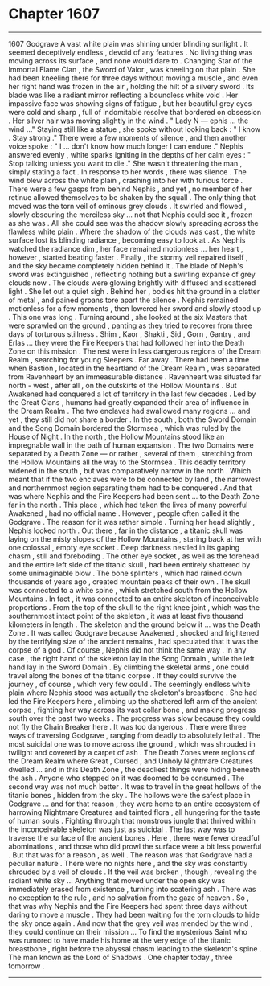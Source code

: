 
# Chapter 1607


---

1607 Godgrave
A vast white plain was shining under blinding sunlight . It seemed deceptively endless , devoid of any features . No living thing was moving across its surface , and none would dare to .
Changing Star of the Immortal Flame Clan , the Sword of Valor , was kneeling on that plain . She had been kneeling there for three days without moving a muscle , and even her right hand was frozen in the air , holding the hilt of a silvery sword . Its blade was like a radiant mirror reflecting a boundless white void .
Her impassive face was showing signs of fatigue , but her beautiful grey eyes were cold and sharp , full of indomitable resolve that bordered on obsession .
Her silver hair was moving slightly in the wind .
" Lady N — ephis … the wind …"
Staying still like a statue , she spoke without looking back :
" I know . Stay strong ."
There were a few moments of silence , and then another voice spoke :
" I … don't know how much longer I can endure ."
Nephis answered evenly , white sparks igniting in the depths of her calm eyes :
" Stop talking unless you want to die ."
She wasn't threatening the man , simply stating a fact . In response to her words , there was silence .
The wind blew across the white plain , crashing into her with furious force . There were a few gasps from behind Nephis , and yet , no member of her retinue allowed themselves to be shaken by the squall .
The only thing that moved was the torn veil of ominous grey clouds . It swirled and flowed , slowly obscuring the merciless sky … not that Nephis could see it , frozen as she was . All she could see was the shadow slowly spreading across the flawless white plain .
Where the shadow of the clouds was cast , the white surface lost its blinding radiance , becoming easy to look at . As Nephis watched the radiance dim , her face remained motionless … her heart , however , started beating faster .
Finally , the stormy veil repaired itself , and the sky became completely hidden behind it . The blade of Neph's sword was extinguished , reflecting nothing but a swirling expanse of grey clouds now . The clouds were glowing brightly with diffused and scattered light .
She let out a quiet sigh .
Behind her , bodies hit the ground in a clatter of metal , and pained groans tore apart the silence . Nephis remained motionless for a few moments , then lowered her sword and slowly stood up .
This one was long .
Turning around , she looked at the six Masters that were sprawled on the ground , panting as they tried to recover from three days of torturous stillness . Shim , Kaor , Shakti , Sid , Gorn , Gantry , and Erlas … they were the Fire Keepers that had followed her into the Death Zone on this mission . The rest were in less dangerous regions of the Dream Realm , searching for young Sleepers .
Far away .
There had been a time when Bastion , located in the heartland of the Dream Realm , was separated from Ravenheart by an immeasurable distance . Ravenheart was situated far north - west , after all , on the outskirts of the Hollow Mountains .
But Awakened had conquered a lot of territory in the last few decades . Led by the Great Clans , humans had greatly expanded their area of influence in the Dream Realm . The two enclaves had swallowed many regions … and yet , they still did not share a border .
In the south , both the Sword Domain and the Song Domain bordered the Stormsea , which was ruled by the House of Night . In the north , the Hollow Mountains stood like an impregnable wall in the path of human expansion .
The two Domains were separated by a Death Zone — or rather , several of them , stretching from the Hollow Mountains all the way to the Stormsea . This deadly territory widened in the south , but was comparatively narrow in the north . Which meant that if the two enclaves were to be connected by land , the narrowest and northernmost region separating them had to be conquered .
And that was where Nephis and the Fire Keepers had been sent … to the Death Zone far in the north . This place , which had taken the lives of many powerful Awakened , had no official name . However , people often called it the Godgrave .
The reason for it was rather simple .
Turning her head slightly , Nephis looked north . Out there , far in the distance , a titanic skull was laying on the misty slopes of the Hollow Mountains , staring back at her with one colossal , empty eye socket . Deep darkness nestled in its gaping chasm , still and foreboding .
The other eye socket , as well as the forehead and the entire left side of the titanic skull , had been entirely shattered by some unimaginable blow . The bone splinters , which had rained down thousands of years ago , created mountain peaks of their own .
The skull was connected to a white spine , which stretched south from the Hollow Mountains . In fact , it was connected to an entire skeleton of inconceivable proportions . From the top of the skull to the right knee joint , which was the southernmost intact point of the skeleton , it was at least five thousand kilometers in length .
The skeleton and the ground below it … was the Death Zone . It was called Godgrave because Awakened , shocked and frightened by the terrifying size of the ancient remains , had speculated that it was the corpse of a god .
Of course , Nephis did not think the same way .
In any case , the right hand of the skeleton lay in the Song Domain , while the left hand lay in the Sword Domain . By climbing the skeletal arms , one could travel along the bones of the titanic corpse .
If they could survive the journey , of course , which very few could .
The seemingly endless white plain where Nephis stood was actually the skeleton's breastbone . She had led the Fire Keepers here , climbing up the shattered left arm of the ancient corpse , fighting her way across its vast collar bone , and making progress south over the past two weeks .
The progress was slow because they could not fly the Chain Breaker here . It was too dangerous .
There were three ways of traversing Godgrave , ranging from deadly to absolutely lethal .
The most suicidal one was to move across the ground , which was shrouded in twilight and covered by a carpet of ash . The Death Zones were regions of the Dream Realm where Great , Cursed , and Unholy Nightmare Creatures dwelled … and in this Death Zone , the deadliest things were hiding beneath the ash . Anyone who stepped on it was doomed to be consumed .
The second way was not much better . It was to travel in the great hollows of the titanic bones , hidden from the sky . The hollows were the safest place in Godgrave … and for that reason , they were home to an entire ecosystem of harrowing Nightmare Creatures and tainted flora , all hungering for the taste of human souls . Fighting through that monstrous jungle that thrived within the inconceivable skeleton was just as suicidal .
The last way was to traverse the surface of the ancient bones . Here , there were fewer dreadful abominations , and those who did prowl the surface were a bit less powerful . But that was for a reason , as well .
The reason was that Godgrave had a peculiar nature . There were no nights here , and the sky was constantly shrouded by a veil of clouds . If the veil was broken , though , revealing the radiant white sky …
Anything that moved under the open sky was immediately erased from existence , turning into scatering ash . There was no exception to the rule , and no salvation from the gaze of heaven .
So , that was why Nephis and the Fire Keepers had spent three days without daring to move a muscle . They had been waiting for the torn clouds to hide the sky once again .
And now that the grey veil was mended by the wind , they could continue on their mission …
To find the mysterious Saint who was rumored to have made his home at the very edge of the titanic breastbone , right before the abyssal chasm leading to the skeleton's spine .
The man known as the Lord of Shadows .
One chapter today , three tomorrow .

---

